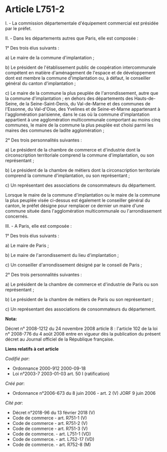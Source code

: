 # Article L751-2

I. - La commission départementale d'équipement commercial est présidée par le préfet.

II. - Dans les départements autres que Paris, elle est composée :

1° Des trois élus suivants :

a) Le maire de la commune d'implantation ;

b) Le président de l'établissement public de coopération intercommunale compétent en matière d'aménagement de l'espace et de
développement dont est membre la commune d'implantation ou, à défaut, le conseiller général du canton d'implantation ;

c) Le maire de la commune la plus peuplée de l'arrondissement, autre que la commune d'implantation ; en dehors des
départements des Hauts-de-Seine, de la Seine-Saint-Denis, du Val-de-Marne et des communes de l'Essonne, du Val-d'Oise, des
Yvelines et de Seine-et-Marne appartenant à l'agglomération parisienne, dans le cas où la commune d'implantation appartient à
une agglomération multicommunale comportant au moins cinq communes, le maire de la commune la plus peuplée est choisi parmi
les maires des communes de ladite agglomération ;

2° Des trois personnalités suivantes :

a) Le président de la chambre de commerce et d'industrie dont la circonscription territoriale comprend la commune
d'implantation, ou son représentant ;

b) Le président de la chambre de métiers dont la circonscription territoriale comprend la commune d'implantation, ou son
représentant ;

c) Un représentant des associations de consommateurs du département.

Lorsque le maire de la commune d'implantation ou le maire de la commune la plus peuplée visée ci-dessus est également le
conseiller général du canton, le préfet désigne pour remplacer ce dernier un maire d'une commune située dans l'agglomération
multicommunale ou l'arrondissement concernés.

III. - A Paris, elle est composée :

1° Des trois élus suivants :

a) Le maire de Paris ;

b) Le maire de l'arrondissement du lieu d'implantation ;

c) Un conseiller d'arrondissement désigné par le conseil de Paris ;

2° Des trois personnalités suivantes :

a) Le président de la chambre de commerce et d'industrie de Paris ou son représentant ;

b) Le président de la chambre de métiers de Paris ou son représentant ;

c) Un représentant des associations de consommateurs du département.

**Nota:**

Décret n° 2008-1212 du 24 novembre 2008 article 8 : l'article 102 de la loi n° 2008-776 du 4 août 2008 entre en vigueur dès
la publication du présent décret au Journal officiel de la République française.

**Liens relatifs à cet article**

_Codifié par_:

  - Ordonnance 2000-912 2000-09-18
  - Loi n°2003-7 2003-01-03 art. 50 I (ratification)

_Créé par_:

  - Ordonnance n°2006-673 du 8 juin 2006 - art. 2 (V) JORF 9 juin 2006

_Cité par_:

  - Décret n°2018-96 du 13 février 2018 (V)
  - Code de commerce - art. R751-1 (V)
  - Code de commerce - art. R751-2 (V)
  - Code de commerce - art. R751-3 (V)
  - Code de commerce. - art. L751-1 (VD)
  - Code de commerce. - art. L752-17 (VD)
  - Code de commerce. - art. R752-8 (M)
